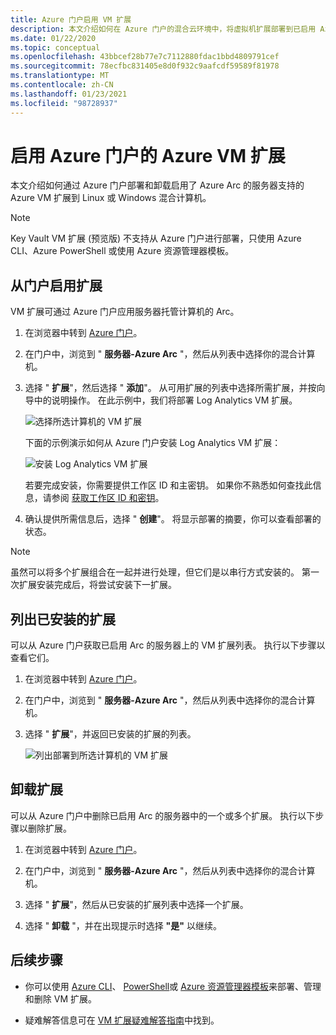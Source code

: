 ```yaml
---
title: Azure 门户启用 VM 扩展
description: 本文介绍如何在 Azure 门户的混合云环境中，将虚拟机扩展部署到已启用 Azure Arc 的服务器。
ms.date: 01/22/2020
ms.topic: conceptual
ms.openlocfilehash: 43bbcef28b77e7c7112880fdac1bbd4809791cef
ms.sourcegitcommit: 78ecfbc831405e8d0f932c9aafcdf59589f81978
ms.translationtype: MT
ms.contentlocale: zh-CN
ms.lasthandoff: 01/23/2021
ms.locfileid: "98728937"
---
```

# <a name="enable-azure-vm-extensions-from-the-azure-portal"></a>启用 Azure 门户的 Azure VM 扩展

本文介绍如何通过 Azure 门户部署和卸载启用了 Azure Arc 的服务器支持的 Azure VM 扩展到 Linux 或 Windows 混合计算机。

> [!NOTE]
> Key Vault VM 扩展 (预览版) 不支持从 Azure 门户进行部署，只使用 Azure CLI、Azure PowerShell 或使用 Azure 资源管理器模板。

## <a name="enable-extensions-from-the-portal"></a>从门户启用扩展

VM 扩展可通过 Azure 门户应用服务器托管计算机的 Arc。

1. 在浏览器中转到 [Azure 门户](https://portal.azure.com)。

2. 在门户中，浏览到 " **服务器-Azure Arc** "，然后从列表中选择你的混合计算机。

3. 选择 " **扩展**"，然后选择 " **添加**"。 从可用扩展的列表中选择所需扩展，并按向导中的说明操作。 在此示例中，我们将部署 Log Analytics VM 扩展。

    ![选择所选计算机的 VM 扩展](./media/manage-vm-extensions/add-vm-extensions.png)

    下面的示例演示如何从 Azure 门户安装 Log Analytics VM 扩展：

    ![安装 Log Analytics VM 扩展](./media/manage-vm-extensions/mma-extension-config.png)

    若要完成安装，你需要提供工作区 ID 和主密钥。 如果你不熟悉如何查找此信息，请参阅 [获取工作区 ID 和密钥](../../azure-monitor/platform/log-analytics-agent.md#workspace-id-and-key)。

4. 确认提供所需信息后，选择 " **创建**"。 将显示部署的摘要，你可以查看部署的状态。

>[!NOTE]
>虽然可以将多个扩展组合在一起并进行处理，但它们是以串行方式安装的。 第一次扩展安装完成后，将尝试安装下一扩展。

## <a name="list-extensions-installed"></a>列出已安装的扩展

可以从 Azure 门户获取已启用 Arc 的服务器上的 VM 扩展列表。 执行以下步骤以查看它们。

1. 在浏览器中转到 [Azure 门户](https://portal.azure.com)。

2. 在门户中，浏览到 " **服务器-Azure Arc** "，然后从列表中选择你的混合计算机。

3. 选择 " **扩展**"，并返回已安装的扩展的列表。

    ![列出部署到所选计算机的 VM 扩展](./media/manage-vm-extensions/list-vm-extensions.png)

## <a name="uninstall-extension"></a>卸载扩展

可以从 Azure 门户中删除已启用 Arc 的服务器中的一个或多个扩展。 执行以下步骤以删除扩展。

1. 在浏览器中转到 [Azure 门户](https://portal.azure.com)。

2. 在门户中，浏览到 " **服务器-Azure Arc** "，然后从列表中选择你的混合计算机。

3. 选择 " **扩展**"，然后从已安装的扩展列表中选择一个扩展。

4. 选择 " **卸载** "，并在出现提示时选择 **"是"** 以继续。

## <a name="next-steps"></a>后续步骤

- 你可以使用 [Azure CLI](manage-vm-extensions-cli.md)、 [PowerShell](manage-vm-extensions-powershell.md)或 [Azure 资源管理器模板](manage-vm-extensions-template.md)来部署、管理和删除 VM 扩展。

- 疑难解答信息可在 [VM 扩展疑难解答指南](troubleshoot-vm-extensions.md)中找到。